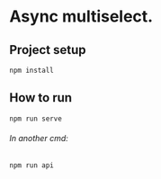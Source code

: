 # Async multiselect.

## Project setup
```
npm install
```
## How to run
`npm run serve`

###### In another cmd:

`npm run api`
